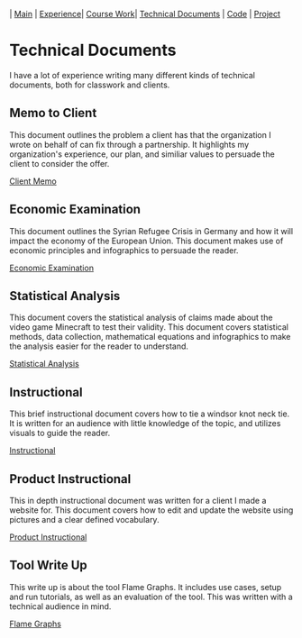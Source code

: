 | [Main](README.md) | [Experience](Experience.md)| [Course Work](Courses.md)| [Technical Documents](Technical.md) | [Code](Code.md) | [Project](Project.md)

# Technical Documents

I have a lot of experience writing many different kinds of technical documents, both for classwork and clients.

## Memo to Client

This document outlines the problem a client has that the organization I wrote on behalf of can fix through a partnership. It highlights my organization's experience, our plan, and similiar values to persuade the client to consider the offer.

[Client Memo](clientmemo.pdf)

## Economic Examination

This document outlines the Syrian Refugee Crisis in Germany and how it will impact the economy of the European Union. This document makes use of economic principles and infographics to persuade the reader.

[Economic Examination](economy.pdf)

## Statistical Analysis

This document covers the statistical analysis of claims made about the video game Minecraft to test their validity. This document covers statistical methods, data collection, mathematical equations and infographics to make the analysis easier for the reader to understand.

[Statistical Analysis](statistics.pdf)

## Instructional

This brief instructional document covers how to tie a windsor knot neck tie. It is written for an audience with little knowledge of the topic, and utilizes visuals to guide the reader.

[Instructional](tieatie.pdf)

## Product Instructional

This in depth instructional document was written for a client I made a website for. This document covers how to edit and update the website using pictures and a clear defined vocabulary.

[Product Instructional](tutorial.pdf)

## Tool Write Up

This write up is about the tool Flame Graphs. It includes use cases, setup and run tutorials, as well as an evaluation of the tool. This was written with a technical audience in mind. 

[Flame Graphs](
https://ysu-csis-se.github.io/csci-5802-tooldemo-flamegraphs/)
